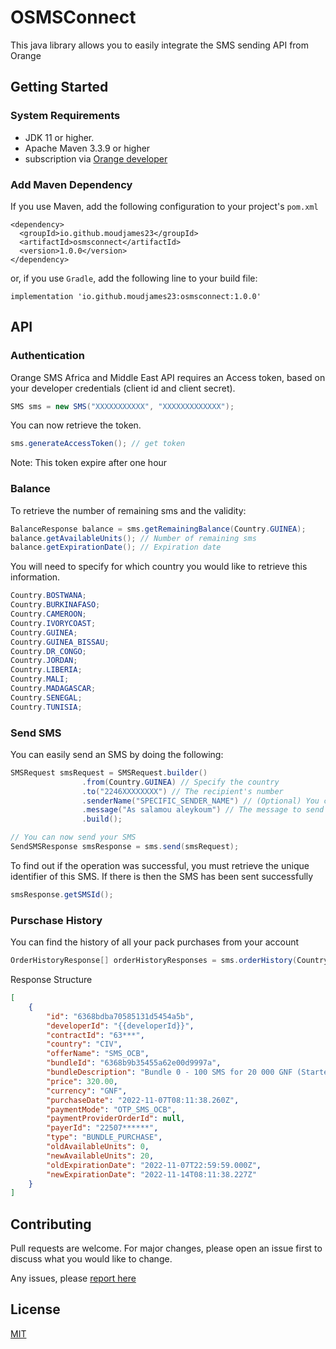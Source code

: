 # OSMSConnect

This java library allows you to easily integrate the SMS sending API from Orange

## Getting Started

### System Requirements
- JDK 11 or higher.
- Apache Maven 3.3.9 or higher
- subscription via [Orange developer](https://developer.orange.com/apis/sms/getting-started)

### Add Maven Dependency
If you use Maven, add the following configuration to your project's `pom.xml`
```maven
<dependency>
  <groupId>io.github.moudjames23</groupId>
  <artifactId>osmsconnect</artifactId>
  <version>1.0.0</version>
</dependency>
```
or, if you use `Gradle`, add the following line to your build file:
```
implementation 'io.github.moudjames23:osmsconnect:1.0.0'
```

## API

### Authentication
Orange SMS Africa and Middle East API requires an Access token, based on your developer credentials (client id and client secret).

``` java
SMS sms = new SMS("XXXXXXXXXXX", "XXXXXXXXXXXXX");
```




You can now retrieve the token.

``` java
sms.generateAccessToken(); // get token
```
Note: This token expire after one hour

### Balance
To retrieve the number of remaining sms and the validity:

``` java
BalanceResponse balance = sms.getRemainingBalance(Country.GUINEA);
balance.getAvailableUnits(); // Number of remaining sms
balance.getExpirationDate(); // Expiration date
```
You will need to specify for which country you would like to retrieve this information.

``` java
Country.BOSTWANA;
Country.BURKINAFASO;
Country.CAMEROON;
Country.IVORYCOAST;
Country.GUINEA;
Country.GUINEA_BISSAU;
Country.DR_CONGO;
Country.JORDAN;
Country.LIBERIA;
Country.MALI;
Country.MADAGASCAR;
Country.SENEGAL;
Country.TUNISIA;
```

### Send SMS

You can easily send an SMS by doing the following:

``` java
SMSRequest smsRequest = SMSRequest.builder()
                .from(Country.GUINEA) // Specify the country
                .to("2246XXXXXXXX") // The recipient's number
                .senderName("SPECIFIC_SENDER_NAME") // (Optional) You can specify the SMS header
                .message("As salamou aleykoum") // The message to send
                .build();

// You can now send your SMS
SendSMSResponse smsResponse = sms.send(smsRequest);
```
To find out if the operation was successful, you must retrieve the unique identifier of this SMS. If there is then the SMS has been sent successfully

``` java
smsResponse.getSMSId();
```

### Purschase History
You can find the history of all your pack purchases from your account

``` java
OrderHistoryResponse[] orderHistoryResponses = sms.orderHistory(Country.GUINEA);
```
Response Structure

``` json
[
    {
        "id": "6368bdba70585131d5454a5b",
        "developerId": "{{developerId}}",
        "contractId": "63***",
        "country": "CIV",
        "offerName": "SMS_OCB",
        "bundleId": "6368b9b35455a62e00d9997a",
        "bundleDescription": "Bundle 0 - 100 SMS for 20 000 GNF (Starter for 30 days)",
        "price": 320.00,
        "currency": "GNF",
        "purchaseDate": "2022-11-07T08:11:38.260Z",
        "paymentMode": "OTP_SMS_OCB",
        "paymentProviderOrderId": null,
        "payerId": "22507******",
        "type": "BUNDLE_PURCHASE",
        "oldAvailableUnits": 0,
        "newAvailableUnits": 20,
        "oldExpirationDate": "2022-11-07T22:59:59.000Z",
        "newExpirationDate": "2022-11-14T08:11:38.227Z"
    }
]
```

## Contributing
Pull requests are welcome. For major changes, please open an issue first to discuss what you would like to change.

Any issues, please [report here](https://github.com/moudjames23/osmsconnect/issues)

## License
[MIT](https://choosealicense.com/licenses/mit/)

